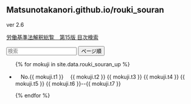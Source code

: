 <script src="https://cdn.jsdelivr.net/npm/tify@0.27.0/dist/tify.js"></script>
<script src="https://cdnjs.cloudflare.com/ajax/libs/list.js/2.3.1/list.min.js"></script>
<link rel="stylesheet" href="https://cdn.jsdelivr.net/npm/tify@0.27.0/dist/tify.css">

## Matsunotakanori.github.io/rouki_souran

ver 2.6

<a href = "https://iss.ndl.go.jp/books/R100000002-I025614893-00">労働基準法解釈総覧　第15版 目次検索</a>



<div id="rouki_souran_up">
  <input class="search" placeholder="検索" />

 <button class="sort" data-sort="t7">
    ページ順
  </button>

  
  <ul class="list">
    <!-- _data フォルダの rouki_souran_up.csv からデータを取り出す -->
    {% for mokuji in site.data.rouki_souran_up %}
      <li>
        <!-- books.csv の title 列、 url 列をリンク先に設定 -->
        <p class="t6">　No.{{ mokuji.t1 }}　&nbsp;{{ mokuji.t2 }}&nbsp;{{ mokuji.t3 }}&nbsp;{{ mokuji.t4 }}&nbsp;{{ mokuji.t5 }}&nbsp;{{ mokuji.t6 }}--{{ mokuji.t7 }}</p>
      </li>
    {% endfor %}
  </ul>
</div>

<script>
var options = {
    valueNames: [ 't6' ]
};

var userList = new List('rouki_souran_up', options);
</script>

